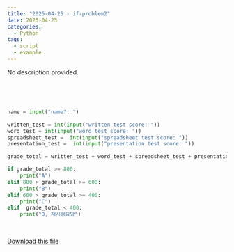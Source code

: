 ```yaml
---
title: "2025-04-25 - if-problem2"
date: 2025-04-25
categories:
  - Python
tags:
  - script
  - example
---
```


No description provided.

<div style="white-space: pre-wrap; word-break: break-word;">

```python

name = input("name?: ")

written_test = int(input("written test score: "))
word_test = int(input("word test score: "))
spreadsheet_test =  int(input("spreadsheet test score: "))
presentation_test =  int(input("presentation test score: "))

grade_total = written_test + word_test + spreadsheet_test + presentation_test

if grade_total >= 800:
    print("A")
elif 800 > grade_total >= 600:
    print("B")
elif 600 > grade_total >= 400:
    print("C")
elif  grade_total < 400:
    print("D, 재시험요망")


```

</div>

[Download this file](/assets/files/if문제2.py)
